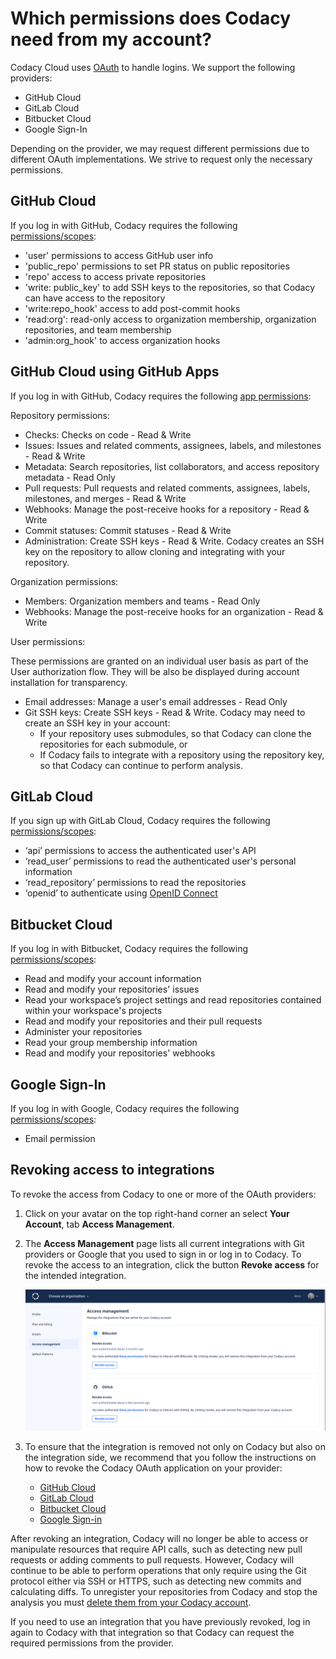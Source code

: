 # Which permissions does Codacy need from my account?

Codacy Cloud uses [OAuth](https://oauth.net/) to handle logins. We support the following providers:

-   GitHub Cloud
-   GitLab Cloud
-   Bitbucket Cloud
-   Google Sign-In

Depending on the provider, we may request different permissions due to different OAuth implementations. We strive to request only the necessary permissions.

## GitHub Cloud

If you log in with GitHub, Codacy requires the following [permissions/scopes](https://developer.github.com/apps/building-integrations/setting-up-and-registering-oauth-apps/about-scopes-for-oauth-apps/):

-   'user' permissions to access GitHub user info
-   'public\_repo' permissions to set PR status on public repositories
-   'repo' access to access private repositories
-   'write: public\_key' to add SSH keys to the repositories, so that Codacy can have access to the repository
-   'write:repo\_hook' access to add post-commit hooks
-   'read:org': read-only access to organization membership, organization repositories, and team membership
-   'admin:org\_hook' to access organization hooks

## GitHub Cloud using GitHub Apps

If you log in with GitHub, Codacy requires the following [app permissions](https://developer.github.com/v3/apps/permissions/):

Repository permissions:

-   Checks: Checks on code - Read & Write
-   Issues: Issues and related comments, assignees, labels, and milestones - Read & Write
-   Metadata: Search repositories, list collaborators, and access repository metadata - Read Only
-   Pull requests: Pull requests and related comments, assignees, labels, milestones, and merges - Read & Write
-   Webhooks: Manage the post-receive hooks for a repository - Read & Write
-   Commit statuses: Commit statuses - Read & Write
-   Administration: Create SSH keys - Read & Write. Codacy creates an SSH key on the repository to allow cloning and integrating with your repository.

Organization permissions:

-   Members: Organization members and teams - Read Only
-   Webhooks: Manage the post-receive hooks for an organization - Read & Write

User permissions:

These permissions are granted on an individual user basis as part of the User authorization flow. They will be also be displayed during account installation for transparency.

-   Email addresses: Manage a user's email addresses - Read Only
-   Git SSH keys: Create SSH keys - Read & Write. Codacy may need to create an SSH key in your account:
    -   If your repository uses submodules, so that Codacy can clone the repositories for each submodule, or
    -   If Codacy fails to integrate with a repository using the repository key, so that Codacy can continue to perform analysis.

## GitLab Cloud

If you sign up with GitLab Cloud, Codacy requires the following [permissions/scopes](https://docs.gitlab.com/ee/integration/oauth_provider.html#authorized-applications):

-   ‘api’ permissions to access the authenticated user's API
-   ‘read\_user’ permissions to read the authenticated user's personal information
-   ‘read\_repository’ permissions to read the repositories
-   ‘openid’ to authenticate using [OpenID Connect](https://docs.gitlab.com/ee/integration/openid_connect_provider.html#shared-information)

## Bitbucket Cloud

If you log in with Bitbucket, Codacy requires the following [permissions/scopes](https://developer.atlassian.com/cloud/bitbucket/bitbucket-cloud-rest-api-scopes/):

-   Read and modify your account information
-   Read and modify your repositories' issues
-   Read your workspace’s project settings and read repositories contained within your workspace's projects
-   Read and modify your repositories and their pull requests
-   Administer your repositories
-   Read your group membership information
-   Read and modify your repositories' webhooks

## Google Sign-In

If you log in with Google, Codacy requires the following [permissions/scopes](https://developers.google.com/identity/protocols/googlescopes#google_sign-in):

-   Email permission

## Revoking access to integrations

To revoke the access from Codacy to one or more of the OAuth providers:

1.  Click on your avatar on the top right-hand corner an select **Your Account**, tab **Access Management**.
2.  The **Access Management** page lists all current integrations with Git providers or Google that you used to sign in or log in to Codacy. To revoke the access to an integration, click the button **Revoke access** for the intended integration.

    ![](/images/revoke.png)

3.  To ensure that the integration is removed not only on Codacy but also on the integration side, we recommend that you follow the instructions on how to revoke the Codacy OAuth application on your provider:

    -   [GitHub Cloud](https://help.github.com/en/github/authenticating-to-github/reviewing-your-authorized-integrations)
    -   [GitLab Cloud](https://docs.gitlab.com/ee/integration/oauth_provider.html#authorized-applications)
    -   [Bitbucket Cloud](https://confluence.atlassian.com/bitbucket/bitbucket-cloud-apps-979433330.html#BitbucketCloudapps-OAuthconsumerpermissions)
    -   [Google Sign-in](https://support.google.com/accounts/answer/3466521#remove-access)

After revoking an integration, Codacy will no longer be able to access or manipulate resources that require API calls, such as detecting new pull requests or adding comments to pull requests. However, Codacy will continue to be able to perform operations that only require using the Git protocol either via SSH or HTTPS, such as detecting new commits and calculating diffs. To unregister your repositories from Codacy and stop the analysis you must [delete them from your Codacy account](/hc/en-us/articles/207994835-How-do-I-transfer-delete-a-repository-from-my-account-).

If you need to use an integration that you have previously revoked, log in again to Codacy with that integration so that Codacy can request the required permissions from the provider.
